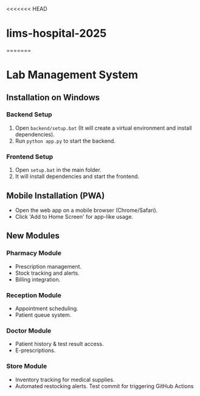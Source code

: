 <<<<<<< HEAD
# lims-hospital-2025
=======

# Lab Management System

## Installation on Windows

### Backend Setup
1. Open `backend/setup.bat` (It will create a virtual environment and install dependencies).
2. Run `python app.py` to start the backend.

### Frontend Setup
1. Open `setup.bat` in the main folder.
2. It will install dependencies and start the frontend.

## Mobile Installation (PWA)
- Open the web app on a mobile browser (Chrome/Safari).  
- Click 'Add to Home Screen' for app-like usage.

## New Modules
### Pharmacy Module
- Prescription management.
- Stock tracking and alerts.
- Billing integration.

### Reception Module
- Appointment scheduling.
- Patient queue system.

### Doctor Module
- Patient history & test result access.
- E-prescriptions.

### Store Module
- Inventory tracking for medical supplies.
- Automated restocking alerts.
Test commit for triggering GitHub Actions
